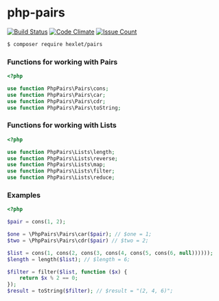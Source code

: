 # php-pairs

[![Build Status](https://travis-ci.org/hexlet-components/php-pairs.svg?branch=master)](https://travis-ci.org/hexlet-components/php-pairs)
[![Code Climate](https://codeclimate.com/github/hexlet-components/php-pairs/badges/gpa.svg)](https://codeclimate.com/github/hexlet-components/php-pairs)
[![Issue Count](https://codeclimate.com/github/hexlet-components/php-pairs/badges/issue_count.svg)](https://codeclimate.com/github/hexlet-components/php-pairs)

```sh
$ composer require hexlet/pairs
```


### Functions for working with Pairs

```php
<?php

use function PhpPairs\Pairs\cons;
use function PhpPairs\Pairs\car;
use function PhpPairs\Pairs\cdr;
use function PhpPairs\Pairs\toString;
```

### Functions for working with Lists

```php
<?php

use function PhpPairs\Lists\length;
use function PhpPairs\Lists\reverse;
use function PhpPairs\Lists\map;
use function PhpPairs\Lists\filter;
use function PhpPairs\Lists\reduce;
```

### Examples

```php
<?php

$pair = cons(1, 2);

$one = \PhpPairs\Pairs\car($pair); // $one = 1;
$two = \PhpPairs\Pairs\cdr($pair) // $two = 2;

$list = cons(1, cons(2, cons(3, cons(4, cons(5, cons(6, null))))));
$length = length($list); // $length = 6;

$filter = filter($list, function ($x) {
    return $x % 2 == 0;
});
$result = toString($filter); // $result = "(2, 4, 6)";
```
